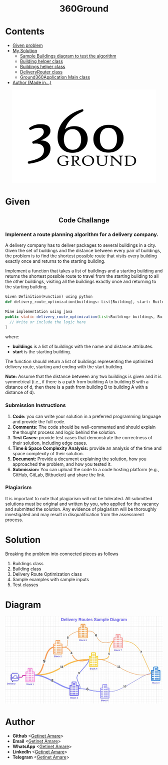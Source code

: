 <h1 align="center"> 360Ground </h1>

# Contents

- [Given problem](https://github.com/gama1221/360Ground#Given)
- [My Solution](https://github.com/gama1221/360Ground#Solution)
  - [Sample Buildings diagram to test the algorithm](https://github.com/gama1221/360Ground#Diagram)
  - [Building helper class](https://github.com/gama1221/360Ground#Building)
  - [Buildings helper class](https://github.com/gama1221/360Ground#Buildings)
  - [DeliveryRouter class](https://github.com/gama1221/360Ground#DeliveryRouter)
  - [Ground360Application Main class](https://github.com/gama1221/360Ground#Ground360Application)
- [Author (Made in...)](https://github.com/gama1221/360Ground#Author)

<p align="center">
  <img width="460" height="300" src="images/360Logo.svg">
</p>

# Given
<h2 align="center">
  Code Challange
</h2>

### Implement a route planning algorithm for a delivery company.
A delivery company has to deliver packages to several buildings in a city. Given the set of buildings and the distance between every pair of buildings, the problem is to find the shortest possible route that visits every building exactly once and returns to the starting building.

Implement a function that takes a list of buildings and a starting building and returns the shortest possible route to travel from the starting building to all the other buildings, visiting all the buildings exactly once and returning to the starting building.
```python
Given Definition(Function) using python
def delivery_route_optimization(buildings: List[Building], start: Building) -> List[Building]:
```

```java
Mine implementation using java 
public static delivery_route_optimization(List<Building> buildings, Building start]{
  // Write or include the logic here
}
```

where:<br/>
* <b>buildings</b> is a list of buildings with the name and distance attributes.<br/>
* <b>start</b> is the starting building.<br/>

The function should return a list of buildings representing the optimized delivery route, starting and ending with the start building.

<b>Note:</b> Assume that the distance between any two buildings is given and it is symmetrical (i.e., if there is a path from building A to building B with a distance of d, then there is a path from building B to building A with a distance of d).

<h3> Submission Instructions </h3>

1. <b>Code:</b> you can write your solution in a preferred programming language and provide the full code.
2. <b>Comments:</b> The code should be well-commented and should explain the thought process and logic behind the solution.
3. <b>Test Cases:</b> provide test cases that demonstrate the correctness of their solution, including edge cases.
4. <b>Time & Space Complexity Analysis:</b> provide an analysis of the time and space complexity of their solution.
5. <b>Document:</b> Provide a document explaining the solution, how you approached the problem, and how you tested it.
6. <b>Submission:</b> You can upload the code to a code hosting platform (e.g., GitHub, GitLab, Bitbucket) and share the link.

<h3>
  Plagiarism
</h3>

It is important to note that plagiarism will not be tolerated. All submitted solutions must be original and written by you, who applied for the vacancy and submitted the solution. Any evidence of plagiarism will be thoroughly investigated and may result in disqualification from the assessment process.
# Solution
Breaking the problem into connected pieces as follows
  1. Buildings class
  2. Building class
  3. Delivery Route Optimization class
  4. Sample examples with sample inputs
  5. Test classes
# Diagram
<p align="center">
  <img src="images/buildings.JPG" />
</p>

# Author
* **Github** <[Getinet Amare](https://github.com/gama1221)>
* **Email** <[Getinet Amare](mailto:getinetamare@gmail.com)>
* **WhatsApp** <[Getinet Amare](https://wa.me/+251991732949)>
* **LinkedIn** <[Getinet Amare](https://www.linkedin.com/in/getinet-mekonnen/)>
* **Telegram** <[Getinet Amare](https://t.me/gama2112)>
